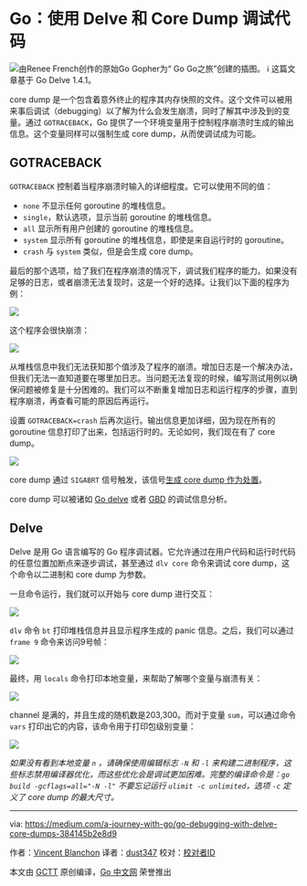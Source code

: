 # Go：使用 Delve 和 Core Dump 调试代码

![由Renee French创作的原始Go Gopher为“ Go Go之旅”创建的插图。](https://github.com/studygolang/gctt-images2/blob/master/20200523-Go-Debugging-with-Delve-and-Core-Dumps/Illustration.png?raw=true)
ℹ️ 这篇文章基于 Go Delve 1.4.1。

core dump 是一个包含着意外终止的程序其内存快照的文件。这个文件可以被用来事后调试（debugging）以了解为什么会发生崩溃，同时了解其中涉及到的变量。通过 `GOTRACEBACK`，Go 提供了一个环境变量用于控制程序崩溃时生成的输出信息。这个变量同样可以强制生成 core dump，从而使调试成为可能。

## GOTRACEBACK
`GOTRACEBACK` 控制着当程序崩溃时输入的详细程度。它可以使用不同的值：

- `none` 不显示任何 goroutine 的堆栈信息。
- `single`，默认选项，显示当前 goroutine 的堆栈信息。
- `all` 显示所有用户创建的 goroutine 的堆栈信息。
- `system` 显示所有 goroutine 的堆栈信息，即使是来自运行时的 goroutine。
- `crash` 与 `system` 类似，但是会生成 core dump。

最后的那个选项，给了我们在程序崩溃的情况下，调试我们程序的能力。如果没有足够的日志，或者崩溃无法复现时，这是一个好的选择。让我们以下面的程序为例：

![](https://github.com/studygolang/gctt-images2/blob/master/20200523-Go-Debugging-with-Delve-and-Core-Dumps/example-program.png?raw=true)

这个程序会很快崩溃：

![](https://github.com/studygolang/gctt-images2/blob/master/20200523-Go-Debugging-with-Delve-and-Core-Dumps/crash.png?raw=true)

从堆栈信息中我们无法获知那个值涉及了程序的崩溃。增加日志是一个解决办法，但我们无法一直知道要在哪里加日志。当问题无法复现的时候，编写测试用例以确保问题被修复是十分困难的。我们可以不断重复增加日志和运行程序的步骤，直到程序崩溃，再查看可能的原因后再运行。

设置 `GOTRACEBACK=crash` 后再次运行。输出信息更加详细，因为现在所有的 goroutine 信息打印了出来，包括运行时的。无论如何，我们现在有了 core dump。

![](https://github.com/studygolang/gctt-images2/blob/master/20200523-Go-Debugging-with-Delve-and-Core-Dumps/core-dump.png?raw=true)

core dump 通过 `SIGABRT` 信号触发，该信号[生成 core dump 作为处置](http://man7.org/linux/man-pages/man7/signal.7.html)。

core dump 可以被诸如 [Go delve](https://github.com/go-delve/delve) 或者 [GBD](https://www.gnu.org/s/gdb/) 的调试信息分析。

## Delve
Delve 是用 Go 语言编写的 Go 程序调试器。它允许通过在用户代码和运行时代码的任意位置加断点来逐步调试，甚至通过 `dlv core` 命令来调试 core dump，这个命令以二进制和 core dump 为参数。

一旦命令运行，我们就可以开始与 core dump 进行交互：

![](https://github.com/studygolang/gctt-images2/blob/master/20200523-Go-Debugging-with-Delve-and-Core-Dumps/interacting-with-the-core-dump.png?raw=true)

`dlv` 命令 `bt` 打印堆栈信息并且显示程序生成的 panic 信息。之后，我们可以通过 `frame 9` 命令来访问9号帧：

![](https://github.com/studygolang/gctt-images2/blob/master/20200523-Go-Debugging-with-Delve-and-Core-Dumps/frame9.png?raw=true)

最终，用 `locals` 命令打印本地变量，来帮助了解哪个变量与崩溃有关：

![](https://github.com/studygolang/gctt-images2/blob/master/20200523-Go-Debugging-with-Delve-and-Core-Dumps/value-was-involved-in-the-crash.png?raw=true)

channel 是满的，并且生成的随机数是203,300。而对于变量 `sum`，可以通过命令 `vars` 打印出它的内容，该命令用于打印包级别变量：

![](https://github.com/studygolang/gctt-images2/blob/master/20200523-Go-Debugging-with-Delve-and-Core-Dumps/prints-the-package-variables.png?raw=true)

*如果没有看到本地变量 `n` ，请确保使用编辑标志 `-N` 和 `-l` 来构建二进制程序，这些标志禁用编译器优化，而这些优化会是调试更加困难。完整的编译命令是：`go build -gcflags=all="-N -l"` 不要忘记运行 `ulimit -c unlimited`，选项 `-c` 定义了 core dump 的最大尺寸。*

---
via: https://medium.com/a-journey-with-go/go-debugging-with-delve-core-dumps-384145b2e8d9

作者：[Vincent Blanchon](https://medium.com/@blanchon.vincent)
译者：[dust347](https://github.com/dust347)
校对：[校对者ID](https://github.com/校对者ID)

本文由 [GCTT](https://github.com/studygolang/GCTT) 原创编译，[Go 中文网](https://studygolang.com/) 荣誉推出
